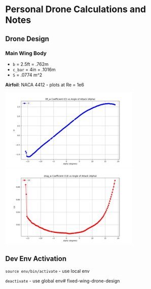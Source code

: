 # Personal Drone Calculations and Notes

## Drone Design

### Main Wing Body

- `b` = 2.5ft = .762m
- `c_bar` = 4in = .1016m
- `S` = .0774 m^2

**Airfoil**: NACA 4412 - plots at Re = 1e6

<img src="plots/Cl_vs_Alpha.png" alt="Cl vs Alpha" width="400" height="240">

<img src="plots/Cd_vs_Alpha.png" alt="Cd vs Alpha" width="400" height="240">

## Dev Env Activation

`source env/bin/activate` - use local env

`deactivate` - use global env# fixed-wing-drone-design
